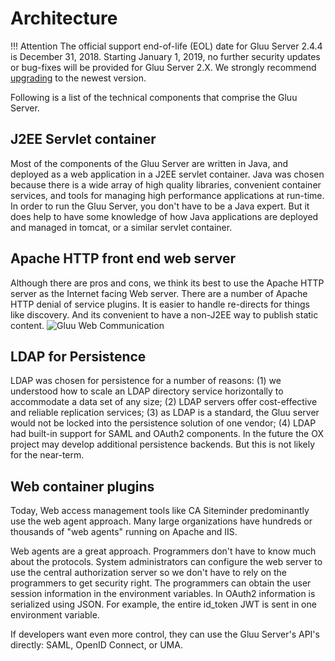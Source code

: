 # Architecture

!!! Attention
    The official support end-of-life (EOL) date for Gluu Server 2.4.4 is December 31, 2018. Starting January 1, 2019, no further security updates or bug-fixes will be provided for Gluu Server 2.X. We strongly recommend [upgrading](https://gluu.org/docs/ce/upgrade/) to the newest version.

Following is a list of the technical components that comprise the Gluu Server.

## J2EE Servlet container
Most of the components of the Gluu Server are written in Java, and
deployed as a web application in a J2EE servlet container. Java was
chosen because there is a wide array of high quality libraries,
convenient container services, and tools for managing high performance
applications at run-time. In order to run the Gluu Server, you don't
have to be a Java expert. But it does help to have some knowledge of how
Java applications are deployed and managed in tomcat, or a similar
servlet container.

## Apache HTTP front end web server
Although there are pros and cons, we think its best to use the Apache
HTTP server as the Internet facing Web server. There are a number of
Apache HTTP denial of service plugins. It is easier to handle re-directs
for things like discovery. And its convenient to have a non-J2EE way to
publish static content. ![Gluu Web
Communication](../img/design/gluu_http-tomcat_overview.png)

## LDAP for Persistence
LDAP was chosen for persistence for a number of reasons: (1) we understood
how to scale an LDAP directory service horizontally to accommodate a data set
of any size; (2) LDAP servers offer cost-effective and reliable replication
services; (3) as LDAP is a standard, the Gluu server would not be locked into
the persistence solution of one vendor; (4) LDAP had built-in support for SAML
and OAuth2 components. In the future the OX project may develop additional
persistence backends. But this is not likely for the near-term.

## Web container plugins
Today, Web access management tools like CA Siteminder predominantly use
the web agent approach. Many large organizations have hundreds or
thousands of "web agents" running on Apache and IIS.

Web agents are a great approach. Programmers don't have to know much
about the protocols. System administrators can configure the web server
to use the central authorization server so we don't have to rely on the
programmers to get security right. The programmers can obtain the user
session information in the environment variables. In OAuth2 information
is serialized using JSON. For example, the entire id_token JWT is sent
in one environment variable.

If developers want even more control, they can use the Gluu Server's
API's directly: SAML, OpenID Connect, or UMA.

